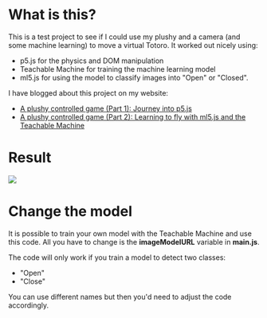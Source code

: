 # What is this?

This is a test project to see if I could use my plushy and a camera (and some machine learning) to move a virtual Totoro.
It worked out nicely using:

- p5.js for the physics and DOM manipulation
- Teachable Machine for training the machine learning model
- ml5.js for using the model to classify images into "Open" or "Closed".

I have blogged about this project on my website:

- [A plushy controlled game (Part 1): Journey into p5.js](https://tomcools.be/post/feb-2020-plushy-game-1/)
- [A plushy controlled game (Part 2): Learning to fly with ml5.js and the Teachable Machine](https://tomcools.be/post/feb-2020-plushy-game-2/)

# Result

![](result/totz.gif)

# Change the model

It is possible to train your own model with the Teachable Machine and use this code.
All you have to change is the **imageModelURL** variable in **main.js**.

The code will only work if you train a model to detect two classes:
- "Open"
- "Close"

You can use different names but then you'd need to adjust the code accordingly.

